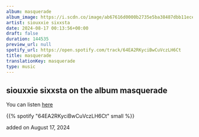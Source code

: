 ```yaml
---
album: masquerade
album_image: https://i.scdn.co/image/ab67616d0000b2735e5ba38487dbb11ece7b7ef8
artist: siouxxie sixxsta
date: 2024-08-17 00:13:56+00:00
draft: false
duration: 144535
preview_url: null
spotify_url: https://open.spotify.com/track/64EA2RKyciBwCuVczLH6Ct
title: masquerade
translationKey: masquerade
type: music
---
```


## siouxxie sixxsta on the album masquerade

You can listen [here](https://open.spotify.com/track/64EA2RKyciBwCuVczLH6Ct)

{{% spotify "64EA2RKyciBwCuVczLH6Ct" small %}}

added on August 17, 2024